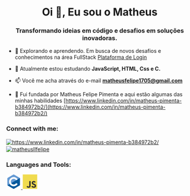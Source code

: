 <h1 align="center">Oi 👋, Eu sou o Matheus</h1>
<h3 align="center">Transformando ideias em código e desafios em soluções inovadoras.</h3>

- 🔭 Explorando e aprendendo. Em busca de novos desafios e conhecimentos na área FullStack [Plataforma de Login](https://cypher888.github.io/pagina-de-login/#)

- 🌱 Atualmente estou estudando **JavaScript, HTML, Css e C.**

- 📫 Você me acha através do e-mail **matheusfelipe1705@gmail.com**

- 📄 Fui fundada por Matheus Felipe Pimenta e aqui estão algumas das minhas habilidades [https://www.linkedin.com/in/matheus-pimenta-b384972b2/](https://www.linkedin.com/in/matheus-pimenta-b384972b2/)

<h3 align="left">Connect with me:</h3>
<p align="left">
<a href="https://linkedin.com/in/https://www.linkedin.com/in/matheus-pimenta-b384972b2/" target="blank"><img align="center" src="https://raw.githubusercontent.com/rahuldkjain/github-profile-readme-generator/master/src/images/icons/Social/linked-in-alt.svg" alt="https://www.linkedin.com/in/matheus-pimenta-b384972b2/" height="30" width="40" /></a>
<a href="https://instagram.com/matheusllfelipe" target="blank"><img align="center" src="https://raw.githubusercontent.com/rahuldkjain/github-profile-readme-generator/master/src/images/icons/Social/instagram.svg" alt="matheusllfelipe" height="30" width="40" /></a>
</p>

<h3 align="left">Languages and Tools:</h3>
<p align="left"> <a href="https://www.cprogramming.com/" target="_blank" rel="noreferrer"> <img src="https://raw.githubusercontent.com/devicons/devicon/master/icons/c/c-original.svg" alt="c" width="40" height="40"/> </a> <a href="https://developer.mozilla.org/en-US/docs/Web/JavaScript" target="_blank" rel="noreferrer"> <img src="https://raw.githubusercontent.com/devicons/devicon/master/icons/javascript/javascript-original.svg" alt="javascript" width="40" height="40"/> </a> </p>


<!---
- 👋 Hi, I’m @cypher888
- 👀 I’m interested in ...
- 🌱 I’m currently learning ...
- 💞️ I’m looking to collaborate on ...
- 📫 How to reach me ...
- 😄 Pronouns: ...
- ⚡ Fun fact: ...


cypher888/cypher888 is a ✨ special ✨ repository because its `README.md` (this file) appears on your GitHub profile.
You can click the Preview link to take a look at your changes.
--->
